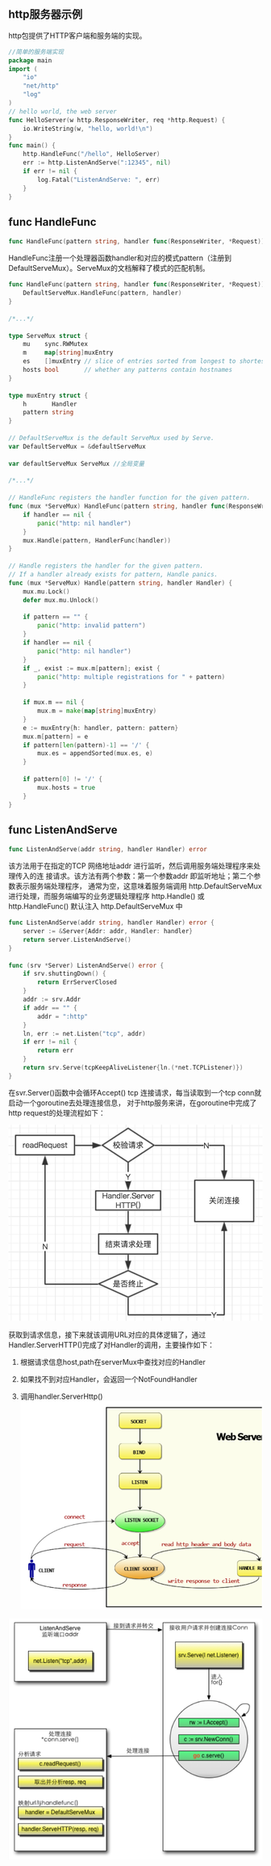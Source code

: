 

## http服务器示例

http包提供了HTTP客户端和服务端的实现。

```go
//简单的服务端实现
package main
import (
	"io"
	"net/http"
	"log"
)
// hello world, the web server
func HelloServer(w http.ResponseWriter, req *http.Request) {
	io.WriteString(w, "hello, world!\n")
}
func main() {
	http.HandleFunc("/hello", HelloServer)
	err := http.ListenAndServe(":12345", nil)
	if err != nil {
		log.Fatal("ListenAndServe: ", err)
	}
}
```



## func HandleFunc



```go
func HandleFunc(pattern string, handler func(ResponseWriter, *Request))
```

HandleFunc注册一个处理器函数handler和对应的模式pattern（注册到DefaultServeMux）。ServeMux的文档解释了模式的匹配机制。

```go
func HandleFunc(pattern string, handler func(ResponseWriter, *Request)) {
	DefaultServeMux.HandleFunc(pattern, handler)
}

/*...*/

type ServeMux struct {
	mu    sync.RWMutex
	m     map[string]muxEntry
	es    []muxEntry // slice of entries sorted from longest to shortest.
	hosts bool       // whether any patterns contain hostnames
}

type muxEntry struct {
	h       Handler
	pattern string
}

// DefaultServeMux is the default ServeMux used by Serve.
var DefaultServeMux = &defaultServeMux

var defaultServeMux ServeMux //全局变量

/*...*/

// HandleFunc registers the handler function for the given pattern.
func (mux *ServeMux) HandleFunc(pattern string, handler func(ResponseWriter, *Request)) {
	if handler == nil {
		panic("http: nil handler")
	}
	mux.Handle(pattern, HandlerFunc(handler))
}

// Handle registers the handler for the given pattern.
// If a handler already exists for pattern, Handle panics.
func (mux *ServeMux) Handle(pattern string, handler Handler) {
	mux.mu.Lock()
	defer mux.mu.Unlock()

	if pattern == "" {
		panic("http: invalid pattern")
	}
	if handler == nil {
		panic("http: nil handler")
	}
	if _, exist := mux.m[pattern]; exist {
		panic("http: multiple registrations for " + pattern)
	}

	if mux.m == nil {
		mux.m = make(map[string]muxEntry)
	}
	e := muxEntry{h: handler, pattern: pattern}
	mux.m[pattern] = e
	if pattern[len(pattern)-1] == '/' {
		mux.es = appendSorted(mux.es, e)
	}

	if pattern[0] != '/' {
		mux.hosts = true
	}
}
```



## func ListenAndServe

```go
func ListenAndServe(addr string, handler Handler) error
```

该方法用于在指定的TCP 网络地址addr 进行监听，然后调用服务端处理程序来处理传入的连
接请求。该方法有两个参数：第一个参数addr 即监听地址；第二个参数表示服务端处理程序，
通常为空，这意味着服务端调用 http.DefaultServeMux 进行处理，而服务端编写的业务逻辑处理程序 http.Handle() 或 http.HandleFunc() 默认注入 http.DefaultServeMux 中

```go
func ListenAndServe(addr string, handler Handler) error {
	server := &Server{Addr: addr, Handler: handler}
	return server.ListenAndServe()
}

func (srv *Server) ListenAndServe() error {
	if srv.shuttingDown() {
		return ErrServerClosed
	}
	addr := srv.Addr
	if addr == "" {
		addr = ":http"
	}
	ln, err := net.Listen("tcp", addr)
	if err != nil {
		return err
	}
	return srv.Serve(tcpKeepAliveListener{ln.(*net.TCPListener)})
}
```

 在svr.Server()函数中会循环Accept() tcp 连接请求，每当读取到一个tcp conn就启动一个goroutine去处理连接信息， 对于http服务来讲，在goroutine中完成了http request的处理流程如下：

![](./png/readRequest.png)

获取到请求信息，接下来就该调用URL对应的具体逻辑了，通过Handler.ServerHTTP()完成了对Handler的调用，主要操作如下：

1. 根据请求信息host,path在serverMux中查找对应的Handler

2. 如果找不到对应Handler，会返回一个NotFoundHandler

3. 调用handler.ServerHttp()![](./png/tcp_connect.png)

![](./png/hander.png)